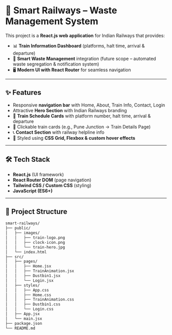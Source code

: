 # 🚆 Smart Railways – Waste Management System

This project is a **React.js web application** for Indian Railways that provides:
- 📊 **Train Information Dashboard** (platforms, halt time, arrival & departure)
- 🚮 **Smart Waste Management** integration (future scope – automated waste segregation & notification system)
- 🖥️ **Modern UI with React Router** for seamless navigation

---

## ✨ Features
- Responsive **navigation bar** with Home, About, Train Info, Contact, Login
- Attractive **Hero Section** with Indian Railways branding
- 📅 **Train Schedule Cards** with platform number, halt time, arrival & departure
- 🔗 Clickable train cards (e.g., Pune Junction → Train Details Page)
- 📞 **Contact Section** with railway helpline info
- 🎨 Styled using **CSS Grid, Flexbox & custom hover effects**

---

## 🛠️ Tech Stack
- **React.js** (UI framework)
- **React Router DOM** (page navigation)
- **Tailwind CSS / Custom CSS** (styling)
- **JavaScript (ES6+)**

---

## 📂 Project Structure

```bash
smart-railways/
├── public/
│   ├── images/
│   │   ├── train-logo.png
│   │   ├── clock-icon.png
│   │   └── train-hero.jpg
│   └── index.html
├── src/
│   ├── pages/
│   │   ├── Home.jsx
│   │   ├── TrainAnimation.jsx
│   │   ├── Dustbin1.jsx
│   │   └── Login.jsx
│   ├── styles/
│   │   ├── App.css
│   │   ├── Home.css
│   │   ├── TrainAnimation.css
│   │   ├── Dustbin1.css
│   │   └── Login.css
│   ├── App.jsx
│   └── main.jsx
├── package.json
└── README.md


